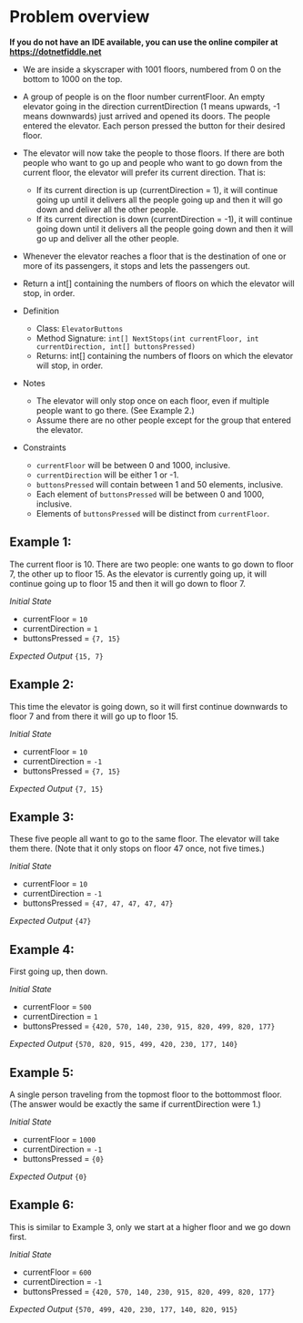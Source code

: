 # Problem overview

**If you do not have an IDE available, you can use the online compiler at https://dotnetfiddle.net**

- We are inside a skyscraper with 1001 floors, numbered from 0 on the bottom to 1000 on the top.

- A group of people is on the floor number currentFloor. An empty elevator going in the direction currentDirection (1 means upwards, -1 means downwards) just arrived and opened its doors.
  The people entered the elevator. Each person pressed the button for their desired floor.

- The elevator will now take the people to those floors. If there are both people who want to go up and people who want to go down from the current floor,
  the elevator will prefer its current direction. That is:

  - If its current direction is up (currentDirection = 1), it will continue going up until it delivers all the people going up and then it will go down and deliver all the other people.
  - If its current direction is down (currentDirection = -1), it will continue going down until it delivers all the people going down and then it will go up and deliver all the other people.

- Whenever the elevator reaches a floor that is the destination of one or more of its passengers, it stops and lets the passengers out.

- Return a int[] containing the numbers of floors on which the elevator will stop, in order.

- Definition
  - Class: `ElevatorButtons`
  - Method Signature: `int[] NextStops(int currentFloor, int currentDirection, int[] buttonsPressed)`
  - Returns: int[] containing the numbers of floors on which the elevator will stop, in order.
- Notes

  - The elevator will only stop once on each floor, even if multiple people want to go there. (See Example 2.)
  - Assume there are no other people except for the group that entered the elevator.

- Constraints
  - `currentFloor` will be between 0 and 1000, inclusive.
  - `currentDirection` will be either 1 or -1.
  - `buttonsPressed` will contain between 1 and 50 elements, inclusive.
  - Each element of `buttonsPressed` will be between 0 and 1000, inclusive.
  - Elements of `buttonsPressed` will be distinct from `currentFloor`.

## Example 1:

The current floor is 10.
There are two people: one wants to go down to floor 7, the other up to floor 15. As the elevator is currently going up, it will continue going up to floor 15 and then it will go down to floor 7.

_Initial State_

- currentFloor = `10`
- currentDirection = `1`
- buttonsPressed = `{7, 15}`

_Expected Output_
`{15, 7}`

## Example 2:

This time the elevator is going down, so it will first continue downwards to floor 7 and from there it will go up to floor 15.

_Initial State_

- currentFloor = `10`
- currentDirection = `-1`
- buttonsPressed = `{7, 15}`

_Expected Output_
`{7, 15}`

## Example 3:

These five people all want to go to the same floor. The elevator will take them there. (Note that it only stops on floor 47 once, not five times.)

_Initial State_

- currentFloor = `10`
- currentDirection = `-1`
- buttonsPressed = `{47, 47, 47, 47, 47}`

_Expected Output_
`{47}`

## Example 4:

First going up, then down.

_Initial State_

- currentFloor = `500`
- currentDirection = `1`
- buttonsPressed = `{420, 570, 140, 230, 915, 820, 499, 820, 177}`

_Expected Output_
`{570, 820, 915, 499, 420, 230, 177, 140}`

## Example 5:

A single person traveling from the topmost floor to the bottommost floor. (The answer would be exactly the same if currentDirection were 1.)

_Initial State_

- currentFloor = `1000`
- currentDirection = `-1`
- buttonsPressed = `{0}`

_Expected Output_
`{0}`

## Example 6:

This is similar to Example 3, only we start at a higher floor and we go down first.

_Initial State_

- currentFloor = `600`
- currentDirection = `-1`
- buttonsPressed = `{420, 570, 140, 230, 915, 820, 499, 820, 177}`

_Expected Output_
`{570, 499, 420, 230, 177, 140, 820, 915}`
